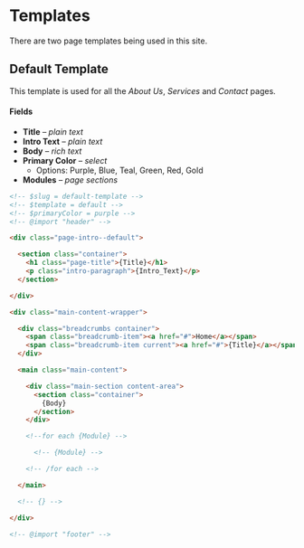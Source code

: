# Templates

There are two page templates being used in this site.

## Default Template

This template is used for all the *About Us*, *Services* and *Contact* pages.

#### Fields
* **Title** – *plain text*
* **Intro Text** – *plain text*
* **Body** – *rich text*
* **Primary Color** – *select*
  * Options: Purple, Blue, Teal, Green, Red, Gold
* **Modules** – *page sections*


```html
<!-- $slug = default-template -->
<!-- $template = default -->
<!-- $primaryColor = purple -->
<!-- @import "header" -->

<div class="page-intro--default">

  <section class="container">
    <h1 class="page-title">{Title}</h1>
    <p class="intro-paragraph">{Intro_Text}</p>
  </section>

</div>

<div class="main-content-wrapper">

  <div class="breadcrumbs container">
    <span class="breadcrumb-item"><a href="#">Home</a></span>
    <span class="breadcrumb-item current"><a href="#">{Title}</a></span>
  </div>

  <main class="main-content">

    <div class="main-section content-area">
      <section class="container">
        {Body}
      </section>
    </div>

    <!--for each {Module} -->

      <!-- {Module} -->

    <!-- /for each -->

  </main>

  <!-- {} -->

</div>

<!-- @import "footer" -->

```
